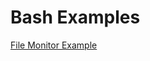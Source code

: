 
# Bash Examples

[File Monitor Example](https://gitpod.io/#https://github.com/djna/BashExamples/tree/FileMonitor)


